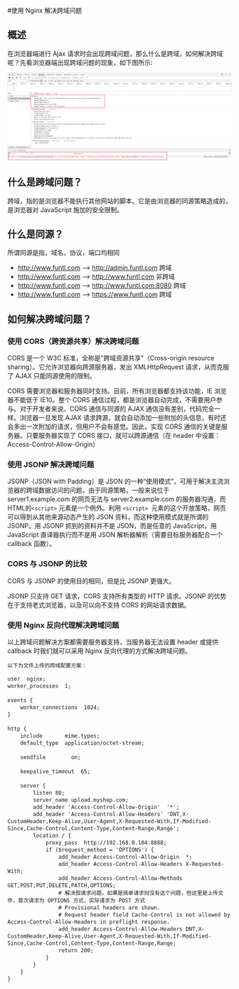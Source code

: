 #使用 Nginx 解决跨域问题

## 概述

在浏览器端进行 Ajax 请求时会出现跨域问题，那么什么是跨域，如何解决跨域呢？先看浏览器端出现跨域问题的现象，如下图所示:

![](pics/跨域问题.png)

## 什么是跨域问题？

跨域，指的是浏览器不能执行其他网站的脚本。它是由浏览器的同源策略造成的，是浏览器对 JavaScript 施加的安全限制。

## 什么是同源？

所谓同源是指，域名，协议，端口均相同

- http://www.funtl.com --> http://admin.funtl.com 跨域
- http://www.funtl.com --> http://www.funtl.com 非跨域
- http://www.funtl.com --> http://www.funtl.com:8080 跨域
- http://www.funtl.com --> https://www.funtl.com 跨域

## 如何解决跨域问题？

### 使用 CORS（跨资源共享）解决跨域问题

CORS 是一个 W3C 标准，全称是"跨域资源共享"（Cross-origin resource sharing）。它允许浏览器向跨源服务器，发出 XMLHttpRequest 请求，从而克服了 AJAX 只能同源使用的限制。

CORS 需要浏览器和服务器同时支持。目前，所有浏览器都支持该功能，IE 浏览器不能低于 IE10。整个 CORS 通信过程，都是浏览器自动完成，不需要用户参与。对于开发者来说，CORS 通信与同源的 AJAX 通信没有差别，代码完全一样。浏览器一旦发现 AJAX 请求跨源，就会自动添加一些附加的头信息，有时还会多出一次附加的请求，但用户不会有感觉。因此，实现 CORS 通信的关键是服务器。只要服务器实现了 CORS 接口，就可以跨源通信（在 header 中设置：Access-Control-Allow-Origin）

### 使用 JSONP 解决跨域问题

JSONP（JSON with Padding）是 JSON 的一种“使用模式”，可用于解决主流浏览器的跨域数据访问的问题。由于同源策略，一般来说位于 server1.example.com 的网页无法与 server2.example.com 的服务器沟通，而 HTML的`<script>` 元素是一个例外。利用 `<script> `元素的这个开放策略，网页可以得到从其他来源动态产生的 JSON 资料，而这种使用模式就是所谓的 JSONP。用 JSONP 抓到的资料并不是 JSON，而是任意的 JavaScript，用 JavaScript 直译器执行而不是用 JSON 解析器解析（需要目标服务器配合一个 callback 函数）。

### CORS 与 JSONP 的比较

CORS 与 JSONP 的使用目的相同，但是比 JSONP 更强大。

JSONP 只支持 GET 请求，CORS 支持所有类型的 HTTP 请求。JSONP 的优势在于支持老式浏览器，以及可以向不支持 CORS 的网站请求数据。

### 使用 Nginx 反向代理解决跨域问题

以上跨域问题解决方案都需要服务器支持，当服务器无法设置 header 或提供 callback 时我们就可以采用 Nginx 反向代理的方式解决跨域问题。

    以下为文件上传的跨域配置方案：

```shell
user  nginx;
worker_processes  1;

events {
    worker_connections  1024;
}

http {
    include       mime.types;
    default_type  application/octet-stream;

    sendfile        on;

    keepalive_timeout  65;

    server {
        listen 80;
        server_name upload.myshop.com;
        add_header 'Access-Control-Allow-Origin'  '*';
        add_header 'Access-Control-Allow-Headers' 'DNT,X-CustomHeader,Keep-Alive,User-Agent,X-Requested-With,If-Modified-Since,Cache-Control,Content-Type,Content-Range,Range';
        location / {
            proxy_pass  http://192.168.0.104:8888;
            if ($request_method = 'OPTIONS') {
                add_header Access-Control-Allow-Origin  *;
                add_header Access-Control-Allow-Headers X-Requested-With;
                add_header Access-Control-Allow-Methods GET,POST,PUT,DELETE,PATCH,OPTIONS;
                # 解决假请求问题，如果是简单请求则没有这个问题，但这里是上传文件，首次请求为 OPTIONS 方式，实际请求为 POST 方式
                # Provisional headers are shown.
                # Request header field Cache-Control is not allowed by Access-Control-Allow-Headers in preflight response.
                add_header Access-Control-Allow-Headers DNT,X-CustomHeader,Keep-Alive,User-Agent,X-Requested-With,If-Modified-Since,Cache-Control,Content-Type,Content-Range,Range;
                return 200;
            }
        }
    }
}
```
